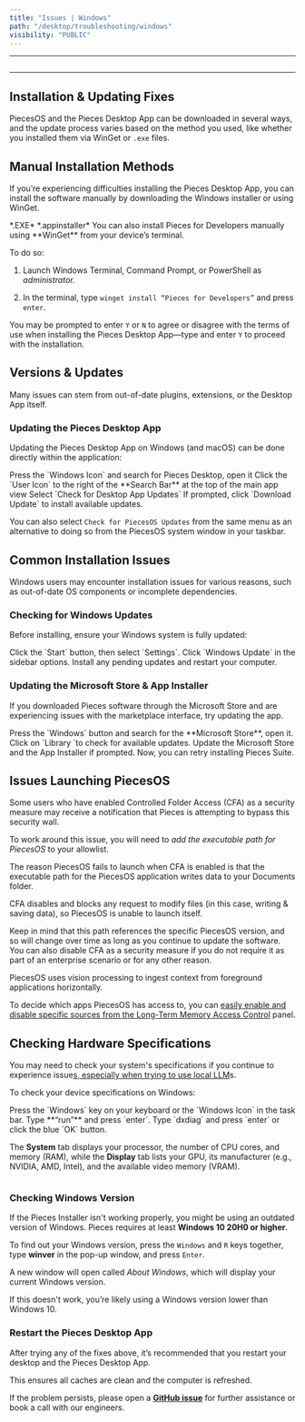 ```yaml
---
title: "Issues | Windows"
path: "/desktop/troubleshooting/windows"
visibility: "PUBLIC"
---
```

***

<Image src="https://storage.googleapis.com/hashnode_product_documentation_assets/meet_pieces_assets/meet_pieces/troubleshooting/windows/troubleshooting_windows.png" alt="" align="center" fullwidth="true" />

***

## Installation & Updating Fixes

PiecesOS and the Pieces Desktop App can be downloaded in several ways, and the update process varies based on the method you used, like whether you installed them via WinGet or `.exe` files.

<on-device-storage />

## Manual Installation Methods

If you’re experiencing difficulties installing the Pieces Desktop App, you can install the software manually by downloading the Windows installer or using WinGet.

<CardGroup cols={2}>
  <Card title="Download — Windows" image="https://cdn.hashnode.com/res/hashnode/image/upload/v1740690831330/c1714b05-fc9a-4396-828b-16cba1efd4f6.webp" href="https://builds.pieces.app/stages/production/os_server/windows-exe/download?download=true&product=DOCUMENTATION_WEBSITE" external="true">
    *.EXE*
  </Card>

  <Card title="Download — Windows" image="https://cdn.hashnode.com/res/hashnode/image/upload/v1740690833475/31e9fe57-e429-4b33-bb38-a2478762d3e9.webp" href="https://builds.pieces.app/stages/production/appinstaller/pieces_for_x.appinstaller?download=true&product=DOCUMENTATION_WEBSITE" external="true">
    *.appinstaller*
  </Card>
</CardGroup>

<Card title="Installing Via WinGet" image="https://cdn.hashnode.com/res/hashnode/image/upload/v1740694843457/7c1bcb6c-53c9-46e7-bea5-26508547f893.png">
  You can also install Pieces for Developers manually using **WinGet** from your device’s terminal.

  To do so:

  1. Launch Windows Terminal, Command Prompt, or PowerShell as *administrator.*

  2. In the terminal, type `winget install “Pieces for Developers”` and press `enter`.

  You may be prompted to enter `Y` or `N` to agree or disagree with the terms of use when installing the Pieces Desktop App—type and enter `Y` to proceed with the installation.
</Card>

## Versions & Updates

Many issues can stem from out-of-date plugins, extensions, or the Desktop App itself.

### Updating the Pieces Desktop App

Updating the Pieces Desktop App on Windows (and macOS) can be done directly within the application:

<Steps>
  <Step title="Open the Pieces Desktop App">
    Press the `Windows Icon` and search for Pieces Desktop, open it
  </Step>

  <Step title="Locate the User Icon">
    Click the `User Icon` to the right of the **Search Bar** at the top of the main app view
  </Step>

  <Step title="Check for Updates">
    Select `Check for Desktop App Updates`
  </Step>

  <Step title="Update Pieces for Developers">
    If prompted, click `Download Update` to install available updates.
  </Step>
</Steps>

<Image src="https://storage.googleapis.com/hashnode_product_documentation_assets/meet_pieces_assets/meet_pieces/troubleshooting/windows/windows_check_pfd_for_updates.gif" alt="" align="center" fullwidth="true" />

You can also select `Check for PiecesOS Updates` from the same menu as an alternative to doing so from the PiecesOS system window in your taskbar.

## Common Installation Issues

Windows users may encounter installation issues for various reasons, such as out-of-date OS components or incomplete dependencies.

### Checking for Windows Updates

Before installing, ensure your Windows system is fully updated:

<Steps>
  <Step title="Open your Settings">
    Click the `Start` button, then select `Settings`.
  </Step>

  <Step title="Find your Updates">
    Click `Windows Update` in the sidebar options.
  </Step>

  <Step title="Install any Updates">
    Install any pending updates and restart your computer.
  </Step>
</Steps>

### Updating the Microsoft Store & App Installer

If you downloaded Pieces software through the Microsoft Store and are experiencing issues with the marketplace interface, try updating the app.

<Steps>
  <Step title="Open the Microsoft Store">
    Press the `Windows` button and search for the **Microsoft Store**, open it.
  </Step>

  <Step title="Find the Library updates">
    Click on `Library `to check for available updates.
  </Step>

  <Step title="Update all recommendations">
    Update the Microsoft Store and the App Installer if prompted.
  </Step>

  <Step title="Reinstall Pieces Suite">
    Now, you can retry installing Pieces Suite.
  </Step>
</Steps>

## Issues Launching PiecesOS

Some users who have enabled Controlled Folder Access (CFA) as a security measure may receive a notification that Pieces is attempting to bypass this security wall.

To work around this issue, you will need to *add the executable path for PiecesOS* to your allowlist.

<Callout type="alert">
  The reason PiecesOS fails to launch when CFA is enabled is that the executable path for the PiecesOS application writes data to your Documents folder.

  CFA disables and blocks any request to modify files (in this case, writing & saving data), so PiecesOS is unable to launch itself.
</Callout>

Keep in mind that this path references the specific PiecesOS version, and so will change over time as long as you continue to update the software. You can also disable CFA as a security measure if you do not require it as part of an enterprise scenario or for any other reason.

PiecesOS uses vision processing to ingest context from foreground applications horizontally.

To decide which apps PiecesOS has access to, you can [easily enable and disable specific sources from the Long-Term Memory Access Control](https://docs.pieces.app/products/core-dependencies/pieces-os/quick-menu#long-term-memory-access-control) panel.

## Checking Hardware Specifications

You may need to check your system's specifications if you continue to experience issue[s, especially when trying to use local LLM](https://docs.pieces.app/products/core-dependencies/pieces-os/quick-menu#long-term-memory-access-control)s.

To check your device specifications on Windows:

<Steps>
  <Step title="Open the Windows search">
    Press the `Windows` key on your keyboard or the `Windows Icon` in the task bar.
  </Step>

  <Step title="Open Run">
    Type **“run”** and press `enter`.
  </Step>

  <Step title="Find Dxdiag">
    Type `dxdiag` and press `enter` or click the blue `OK` button.
  </Step>
</Steps>

The **System** tab displays your processor, the number of CPU cores, and memory (RAM), while the **Display** tab lists your GPU, its manufacturer (e.g., NVIDIA, AMD, Intel), and the available video memory (VRAM).

<Image src="https://storage.googleapis.com/hashnode_product_documentation_assets/meet_pieces_assets/meet_pieces/troubleshooting/windows/windows_checking_hardware_specs.gif" alt="" align="center" fullwidth="true" />

### Checking Windows Version

If the Pieces Installer isn't working properly, you might be using an outdated version of Windows. Pieces requires at least **Windows 10 20H0 or higher**.

To find out your Windows version, press the `Windows` and `R` keys together, type **winver** in the pop-up window, and press `Enter`.

A new window will open called *About Windows*, which will display your current Windows version.

<Callout type="tip">
  If this doesn't work, you’re likely using a Windows version lower than Windows 10.
</Callout>

### Restart the Pieces Desktop App

After trying any of the fixes above, it’s recommended that you restart your desktop and the Pieces Desktop App.

This ensures all caches are clean and the computer is refreshed.

If the problem persists, please open a <a target="_blank" href="https://github.com/pieces-app/support/issues">**GitHub issue**</a> for further assistance or book a call with our engineers.

